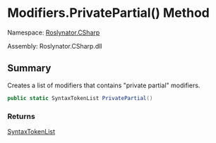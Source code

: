 # Modifiers\.PrivatePartial\(\) Method

Namespace: [Roslynator.CSharp](../../README.md)

Assembly: Roslynator\.CSharp\.dll

## Summary

Creates a list of modifiers that contains "private partial" modifiers\.

```csharp
public static SyntaxTokenList PrivatePartial()
```

### Returns

[SyntaxTokenList](https://docs.microsoft.com/en-us/dotnet/api/microsoft.codeanalysis.syntaxtokenlist)




